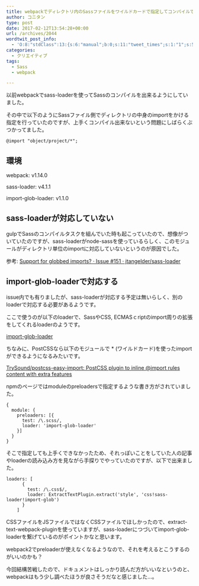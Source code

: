 ```yaml
---
title: webpackでディレクトリ内のSassファイルをワイルドカードで指定してコンパイルできるようにする
author: コニタン
type: post
date: 2017-02-12T13:54:28+00:00
url: /archives/2044
wordtwit_post_info:
  - 'O:8:"stdClass":13:{s:6:"manual";b:0;s:11:"tweet_times";s:1:"1";s:5:"delay";s:1:"0";s:7:"enabled";s:1:"1";s:10:"separation";i:60;s:7:"version";s:3:"3.7";s:14:"tweet_template";b:0;s:6:"status";i:4;s:6:"result";a:0:{}s:13:"tweet_counter";i:1;s:13:"tweet_log_ids";a:0:{}s:9:"hash_tags";a:0:{}s:8:"accounts";a:1:{i:0;s:6:"skd_nw";}}'
categories:
  - クリエイティブ
tags:
  - Sass
  - webpack

---
```

以前webpackでsass-loaderを使ってSassのコンパイルを出来るようにしていました。
  
その中で以下のようにSassファイル側でディレクトリの中身のimportをかける指定を行っていたのですが、上手くコンパイル出来ないという問題にしばらくぶつかってました。

    @import "object/project/*";
    

## 環境

webpack: v1.14.0
  
sass-loader: v4.1.1
  
import-glob-loader: v1.1.0

## sass-loaderが対応していない

gulpでSassのコンパイルタスクを組んでいた時も起こっていたので、想像がついていたのですが、sass-loaderがnode-sassを使っているらしく、このモジュールがディレクトリ単位のimportに対応していないというのが原因でした。

参考: [Support for globbed imports? · Issue #151 · jtangelder/sass-loader][1]

## import-glob-loaderで対応する

issue内でも有りましたが、sass-loaderが対応する予定は無いらしく、別のloaderで対応する必要があるようです。
  
ここで使うのが以下のloaderで、SassやCSS, ECMASｃriptのimport周りの拡張をしてくれるloaderのようです。
  
[import-glob-loader][2]

ちなみに、PostCSSなら以下のモジュールで * (ワイルドカード)を使ったimportができるようになるみたいです。
  
[TrySound/postcss-easy-import: PostCSS plugin to inline @import rules content with extra features][3]

npmのページではmoduleのpreloadersで指定するような書き方がされていました。

    {
      module: {
        preloaders: [{
          test: /\.scss/,
          loader: 'import-glob-loader'
        }]
      }
    }
    

そこで指定しても上手くできなかったため、それっぽいことをしていた人の記事やloaderの読み込み方を見ながら手探りでやっていたのですが、以下で出来ました。

    loaders: [
          {
            test: /\.css$/,
            loader: ExtractTextPlugin.extract('style', 'css!sass-loader!import-glob')
          }
        ]
    

CSSファイルをJSファイルではなくCSSファイルでほしかったので、extract-text-webpack-pluginを使っていますが、sass-loaderにつづいてimport-glob-loaderを繋げているのがポイントかなと思います。

webpack2でpreloaderが使えなくなるようなので、それを考えるとこうするのがいいのかも？

今回結構苦戦したので、ドキュメントはしっかり読んだ方がいいなというのと、webpackはもう少し調べたほうが良さそうだなと感じました…。

 [1]: https://github.com/jtangelder/sass-loader/issues/151
 [2]: https://www.npmjs.com/package/import-glob-loader
 [3]: https://github.com/TrySound/postcss-easy-import